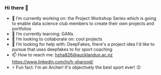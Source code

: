 ### Hi there 👋

- 🔭 I’m currently working on: the Project Workshop Series which is going to enable data science club members to create their own projects and portfolios
- 🌱 I’m currently learning: GANs
- 👯 I’m looking to collaborate on: cool projects
- 🤔 I’m looking for help with: DeepFakes, there's a project idea I'd like to pursue that uses deepfakes to for sport coaching
- 📫 How to reach me: hsha826@aucklandun.ac.nz https://www.linkedin.com/in/h-sharood/
- ⚡ Fun fact: I'm an Archer! It's objectively the best sport ever! :D
